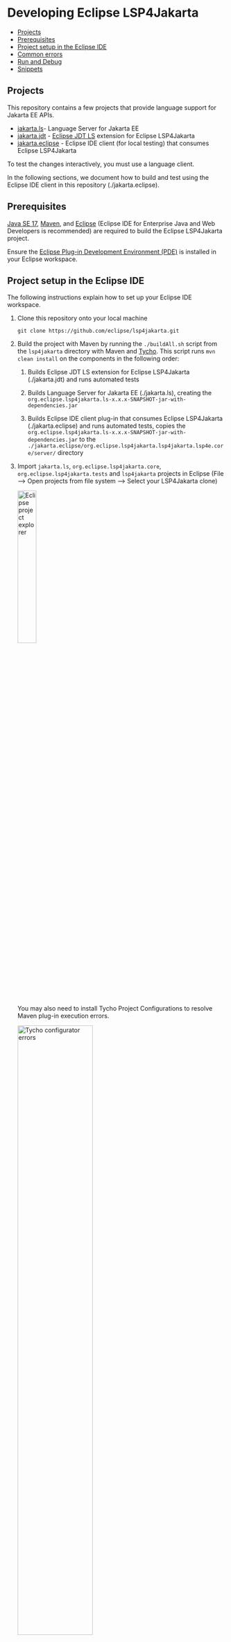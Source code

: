 # Developing Eclipse LSP4Jakarta

- [Projects](#projects)
- [Prerequisites](#prerequisites)
- [Project setup in the Eclipse IDE](#project-setup-in-the-eclipse-ide)
- [Common errors](#common-errors)
- [Run and Debug](#run-and-debug)
- [Snippets](#snippets)

## Projects

This repository contains a few projects that provide language support for Jakarta EE APIs.

- [jakarta.ls](./jakarta.ls/)- Language Server for Jakarta EE
- [jakarta.jdt](./jakarta.jdt/) - [Eclipse JDT LS](https://github.com/eclipse/eclipse.jdt.ls/) extension for Eclipse LSP4Jakarta
- [jakarta.eclipse](./jakarta.eclipse) - Eclipse IDE client (for local testing) that consumes Eclipse LSP4Jakarta

To test the changes interactively, you must use a language client.

In the following sections, we document how to build and test using the Eclipse IDE client in this repository (./jakarta.eclipse).

## Prerequisites

[Java SE 17](https://adoptium.net/en-GB/marketplace/), [Maven](https://maven.apache.org/download.cgi), and [Eclipse](https://www.eclipse.org/downloads/) (Eclipse IDE for Enterprise Java and Web Developers is recommended) are required to build the Eclipse LSP4Jakarta project.

Ensure the [Eclipse Plug-in Development Environment (PDE)](https://marketplace.eclipse.org/content/eclipse-pde-plug-development-environment) is installed in your Eclipse workspace.

## Project setup in the Eclipse IDE

The following instructions explain how to set up your Eclipse IDE workspace.

1. Clone this repository onto your local machine

    `git clone https://github.com/eclipse/lsp4jakarta.git`

2. Build the project with Maven by running the `./buildAll.sh` script from the `lsp4jakarta` directory with Maven and [Tycho](https://github.com/eclipse/tycho). This script runs `mvn clean install` on the components in the following order:

    1. Builds Eclipse JDT LS extension for Eclipse LSP4Jakarta (./jakarta.jdt) and runs automated tests

    2. Builds Language Server for Jakarta EE (./jakarta.ls), creating the `org.eclipse.lsp4jakarta.ls-x.x.x-SNAPSHOT-jar-with-dependencies.jar`

    3. Builds Eclipse IDE client plug-in that consumes Eclipse LSP4Jakarta (./jakarta.eclipse) and runs automated tests, copies the `org.eclipse.lsp4jakarta.ls-x.x.x-SNAPSHOT-jar-with-dependencies.jar` to the `./jakarta.eclipse/org.eclipse.lsp4jakarta.lsp4jakarta.lsp4e.core/server/` directory

3. Import `jakarta.ls`, `org.eclipse.lsp4jakarta.core`, `org.eclipse.lsp4jakarta.tests` and `lsp4jakarta` projects in Eclipse (File --> Open projects from file system --> Select your LSP4Jakarta clone)

    <img src="/docs/images/building_project_explorer.png" alt="Eclipse project explorer" height="30%" width="30%"/>

    You may also need to install Tycho Project Configurations to resolve Maven plug-in execution errors.

    <img src="/docs/images/building_tycho_configurator_1.png" alt="Tycho configurator errors" height="60%" width="60%"/>
    
    <img src="/docs/images/building_tycho_configurator_2.png" alt="Discover m2e connectors" height="40%" width="40%"/> <img src="/docs/images/building_tycho_configurator_3.png" alt="Installing Tycho Project Configurators" height="50%" width="50%"/>

4. Ensure that the Java projects are being built with `JavaSE-17` (Right-click project --> "Properties" --> "Java Build Path" --> "Libraries")

5. Configure the Java build path for the `org.eclipse.lsp4jakarta.lsp4e.core` project:

    1. Right-click "org.eclipse.lsp4jakarta.lsp4e.core project" --> "Properties" --> "Java Build Path" --> "Libraries"

        <img src="/docs/images/building_lsp4e_1.png" alt="lsp4e project build path" height="60%" width="60%"/>

    2. Select "Add External JARs..." and point to the jar located at `./jakarta.eclipse/org.eclipse.lsp4jakarta.lsp4jakarta.lsp4e.core/server/org.eclipse.lsp4jakarta.ls-x.x.x-SNAPSHOT-jar-with-dependencies.jar`

        <img src="/docs/images/building_lsp4e_2.png" alt="lsp4e project build path add external jar" height="60%" width="60%"/>

        <img src="/docs/images/building_lsp4e_3.png" alt="lsp4e project build path selecting external jar" height="60%" width="60%"/>

        <img src="/docs/images/building_lsp4e_4.png" alt="lsp4e project build path confirming jar" height="60%" width="60%"/>

## Common Errors 

1. When setting up the Eclipse workspace:  
&nbsp;- *Bundle 'org.apache.commons.lang3' cannot be resolved* in Eclipse workspace  
&nbsp;Solution: [#46](https://github.com/eclipse/lsp4jakarta/issues/46)

2. If during initial setup `mvn verify` returns errors or compilation failures, verify that you are using [JavaSE-17](https://www.oracle.com/ca-en/java/technologies/downloads/#java17). You may have to configure `$JAVA_HOME` variable and make sure it is pointing to the correct location.

## Run and Debug

Run `org.eclipse.lsp4jakarta.lsp4e.core` as an Eclipse Application to launch a new instance of the Eclipse IDE with Eclipse LSP4Jakarta (Right-click on the `org.eclipse.lsp4jakarta.lsp4e.core` project, "Run As" --> "Eclipse Application"). A new Eclipse application will launch with the Eclipse LSP4Jakarta Eclipse IDE client plug-in installed.

<img src="/docs/images/building_run_lsp4e.png" alt="Run lsp4e Eclipse IDE plug-in" height="60%" width="60%"/>

**To Debug**:

Debug `org.eclipse.lsp4jakarta.lsp4e.core` as an Eclipse Application to launch a new instance of the Eclipse IDE with Eclipse LSP4Jakarta (Right-click on the `org.eclipse.lsp4jakarta.lsp4e.core` project, "Debug As" --> "Eclipse Application"). A new Eclipse application will launch with the Eclipse LSP4Jakarta Eclipse IDE client plug-in installed.

<img src="/docs/images/building_debug_lsp4e.png" alt="Debug lsp4e Eclipse IDE plug-in" height="60%" width="60%"/>

## Snippets

Code snippets are completion items that quickly generate common blocks of code. Snippets in Eclipse LSP4Jakarta are contributed through [JSON files](../jakarta.ls/src/main/resources/). If you add new snippets, update the [features](../README.md#features) documentation.

Snippets use the following format:

```yaml
"<Jakarta EE API Name> - <brief description>": {
      "prefix": "<Jakarta EE API shortened name>_<noun describing the snippet>",
      "body": [
        "<body of snippet, this is the code that will be injected on selection>"
      ],
      "description": "<brief description of snippet, should not be longer than 1 sentence>",
      "context": {
        // snippets will only appear for users if the package specified here is found on the project's class path
        "type": "<package required for snippet (ie. jakarta.servlet.http.HttpServlet)>"
      }
    }
```